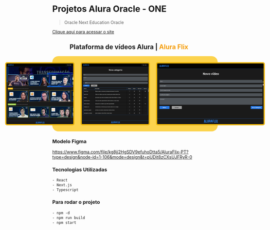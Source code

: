 
# Projetos Alura Oracle - ONE
 > Oracle Next Education Oracle

[Clique aqui para acessar o site]()

<h2 align="center">Plataforma de vídeos Alura | <span span style="color: #f59e0b;">Alura Flix</span></h2>

<div align="center" style="width: 100%; margin: 0 auto; display: flex; gap: 20px; justify-content: center; background-color: #fcd34d; padding: 20px; border: 5px solid fcd34d; border-radius: 20px;">
    <img height="200px" src="./src/img/AluraFlixHome.png" style="border: 4px solid #eab308; border-radius: 6px;"></img>
    <img height="200px" src="./src/img/AluraFlixNovaCategoria.png" style="border: 4px solid #eab308; border-radius: 6px;"></img>
    <img height="200px" src="./src/img/AluraFlixNovoVideo.png" style="border: 4px solid #eab308; border-radius: 6px;"></img>
</div>

### Modelo Figma 
https://www.figma.com/file/kg8jj2HgSDV9efuhoDtta5/AluraFlix-PT?type=design&node-id=1-106&mode=design&t=pUDit8zCXsUJFRyR-0


### Tecnologias Utilizadas
    - React
    - Next.js
    - Typescript

### Para rodar o projeto
    - npm -d
    - npm run build
    - npm start

